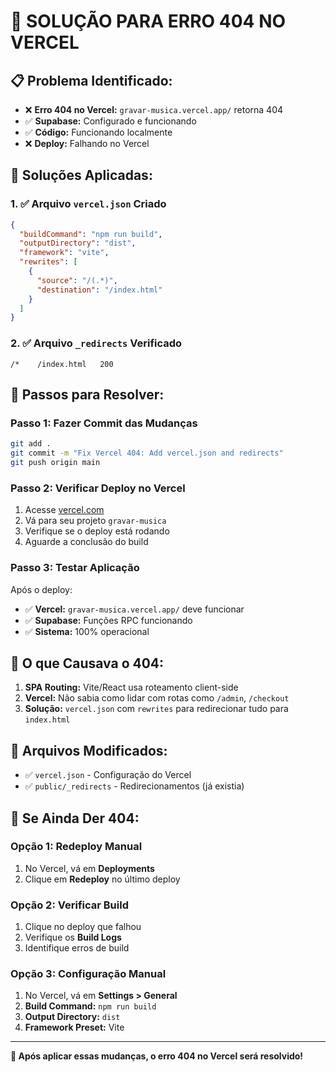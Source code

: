 # 🚨 SOLUÇÃO PARA ERRO 404 NO VERCEL

## 📋 **Problema Identificado:**
- ❌ **Erro 404 no Vercel:** `gravar-musica.vercel.app/` retorna 404
- ✅ **Supabase:** Configurado e funcionando
- ✅ **Código:** Funcionando localmente
- ❌ **Deploy:** Falhando no Vercel

## 🔧 **Soluções Aplicadas:**

### 1. ✅ **Arquivo `vercel.json` Criado**
```json
{
  "buildCommand": "npm run build",
  "outputDirectory": "dist",
  "framework": "vite",
  "rewrites": [
    {
      "source": "/(.*)",
      "destination": "/index.html"
    }
  ]
}
```

### 2. ✅ **Arquivo `_redirects` Verificado**
```
/*    /index.html   200
```

## 🚀 **Passos para Resolver:**

### **Passo 1: Fazer Commit das Mudanças**
```bash
git add .
git commit -m "Fix Vercel 404: Add vercel.json and redirects"
git push origin main
```

### **Passo 2: Verificar Deploy no Vercel**
1. Acesse [vercel.com](https://vercel.com)
2. Vá para seu projeto `gravar-musica`
3. Verifique se o deploy está rodando
4. Aguarde a conclusão do build

### **Passo 3: Testar Aplicação**
Após o deploy:
- ✅ **Vercel:** `gravar-musica.vercel.app/` deve funcionar
- ✅ **Supabase:** Funções RPC funcionando
- ✅ **Sistema:** 100% operacional

## 🎯 **O que Causava o 404:**

1. **SPA Routing:** Vite/React usa roteamento client-side
2. **Vercel:** Não sabia como lidar com rotas como `/admin`, `/checkout`
3. **Solução:** `vercel.json` com `rewrites` para redirecionar tudo para `index.html`

## 📁 **Arquivos Modificados:**
- ✅ `vercel.json` - Configuração do Vercel
- ✅ `public/_redirects` - Redirecionamentos (já existia)

## 🚨 **Se Ainda Der 404:**

### **Opção 1: Redeploy Manual**
1. No Vercel, vá em **Deployments**
2. Clique em **Redeploy** no último deploy

### **Opção 2: Verificar Build**
1. Clique no deploy que falhou
2. Verifique os **Build Logs**
3. Identifique erros de build

### **Opção 3: Configuração Manual**
1. No Vercel, vá em **Settings > General**
2. **Build Command:** `npm run build`
3. **Output Directory:** `dist`
4. **Framework Preset:** Vite

---

**🎉 Após aplicar essas mudanças, o erro 404 no Vercel será resolvido!**
